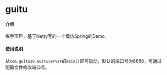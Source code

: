 # guitu

#### 介绍
练手项目，基于Netty写的一个模仿Spring的Demo。

#### 使用说明
从`com.guitu18.GuituServer`的`main()`即可启动，默认的端口号为8888，可通过配置文件修改端口号。
